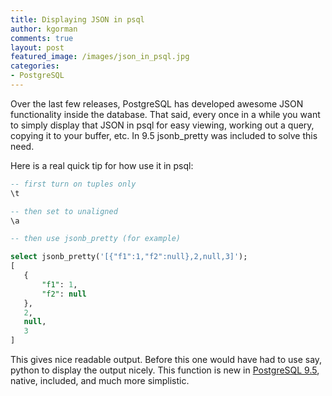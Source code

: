 ```yaml
---
title: Displaying JSON in psql
author: kgorman
comments: true
layout: post
featured_image: /images/json_in_psql.jpg
categories:
- PostgreSQL
---
```


Over the last few releases, PostgreSQL has developed awesome JSON functionality inside the database. That said, every once in a while you want to simply display that JSON in psql for easy viewing, working out a query, copying it to your buffer, etc. In 9.5 jsonb_pretty was included to solve this need.

<!--more-->

Here is a real quick tip for how use it in psql:

```sql
-- first turn on tuples only
\t

-- then set to unaligned
\a

-- then use jsonb_pretty (for example)

select jsonb_pretty('[{"f1":1,"f2":null},2,null,3]');
[
   {
       "f1": 1,
       "f2": null
   },
   2,
   null,
   3
]
```
This gives nice readable output. Before this one would have had to use say, python to display the output nicely. This function is new in [PostgreSQL 9.5](http://www.postgresql.org/docs/9.5/static/functions-json.html), native, included, and much more simplistic.
